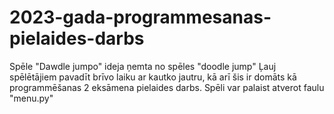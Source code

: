 # 2023-gada-programmesanas-pielaides-darbs
Spēle "Dawdle jumpo" ideja ņemta no spēles "doodle jump"
Ļauj spēlētājiem pavadīt brīvo laiku ar kautko jautru, kā arī šis ir domāts kā programmēšanas 2 eksāmena pielaides darbs.
Spēli var palaist atverot faulu "menu.py"
